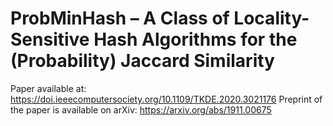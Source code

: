 # ProbMinHash – A Class of Locality-Sensitive Hash Algorithms for the (Probability) Jaccard Similarity

Paper available at: https://doi.ieeecomputersociety.org/10.1109/TKDE.2020.3021176
Preprint of the paper is available on arXiv: https://arxiv.org/abs/1911.00675
